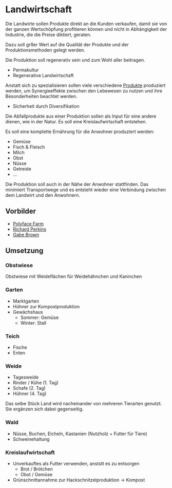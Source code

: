 # Landwirtschaft

Die Landwirte sollen Produkte direkt an die Kunden verkaufen, damit sie von der ganzen Wertschöpfung profitieren können und nicht in Abhängigkeit der Industrie, die die Preise diktiert, geraten.

Dazu soll grßer Wert auf die Qualität der Produkte und der Produktionsmethoden gelegt werden.

Die Produktion soll regenerativ sein und zum Wohl aller beitragen.
- Permakultur
- Regenerative Landwirtschaft

Anstatt sich zu spezialisieren sollen viele verschiedene [Produkte](./produktion.md) produziert werden, um Synergieeffekte zwischen den Lebewesen zu nutzen und ihre Besonderheiten beachtet werden.

- Sicherheit durch Diversifikation

Die Abfallprodukte aus einer Produktion sollen als Input für eine andere dienen, wie in der Natur. Es soll eine Kreislaufwirtschaft entstehen.

Es soll eine komplette Ernährung für die Anwohner produziert werden:

- Gemüse
- Fisch & Fleisch
- Milch
- Obst
- Nüsse
- Getreide
- ...

Die Produktion soll auch in der Nähe der Anwohner stattfinden. Das minimiert Transportwege und es entsteht wieder eine Verbindung zwischen dem Landwirt und den Anwohnern. 

## Vorbilder

- [Polyface Farm](https://www.polyfacefarms.com/)
- [Richard Perkins](https://www.youtube.com/user/mrintegralpermanence)
- [Gabe Brown](http://brownsranch.us/soil-health/)

## Umsetzung

### Obstwiese

Obstwiese mit Weideflächen für Weidehähnchen und Kaninchen

### Garten

- Marktgarten
- Hühner zur Kompostproduktion
- Gewächshaus
    + Sommer: Gemüse
    + Winter: Stall

### Teich

- Fische 
- Enten

### Weide

- Tagesweide
- Rinder / Kühe (1. Tag)
- Schafe (2. Tag)
- Hühner (4. Tag)

Das selbe Stück Land wird nacheinander von mehreren Tierarten genutzt. Sie ergänzen sich dabei gegenseitig.

### Wald

- Nüsse, Buchen, Eicheln, Kastanien (Nutzholz + Futter für Tiere)
- Schweinehaltung

### Kreislaufwirtschaft

- Unverkauftes als Futter verwenden, anststt es zu entsorgen
    + Brot / Brötchen
    + Obst / Gemüse
- Grünschnittannahme zur Hackschnitzelproduktion -> Kompost

